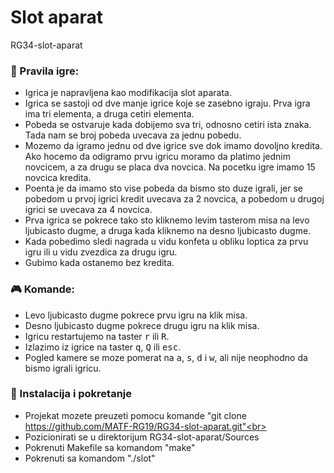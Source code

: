 # Slot aparat
RG34-slot-aparat

### :memo: Pravila igre:
* Igrica je napravljena kao modifikacija slot aparata.<br>
* Igrica se sastoji od dve manje igrice koje se zasebno igraju. Prva igra
ima tri elementa, a druga cetiri elementa.<br>
* Pobeda se ostvaruje kada dobijemo sva tri, odnosno cetiri ista znaka.
Tada nam se broj pobeda uvecava za jednu pobedu.<br>
* Mozemo da igramo jednu od dve igrice sve dok imamo dovoljno kredita. Ako
hocemo da odigramo prvu igricu moramo da platimo jednim novcicem, a za
drugu se placa dva novcica. Na pocetku igre imamo 15 novcica kredita.<br>
* Poenta je da imamo sto vise pobeda da bismo sto duze igrali, jer se
pobedom u prvoj igrici kredit uvecava za 2 novcica, a pobedom u drugoj
igrici se uvecava za 4 novcica.
* Prva igrica se pokrece tako sto kliknemo levim tasterom misa na levo
ljubicasto dugme, a druga kada kliknemo na desno ljubicasto dugme. <br>
* Kada pobedimo sledi nagrada u vidu konfeta u obliku loptica za prvu
igru ili u vidu zvezdica za drugu igru.<br>
* Gubimo kada ostanemo bez kredita. <br>

### :video_game: Komande:
* Levo ljubicasto dugme pokrece prvu igru na klik misa.<br>
* Desno ljubicasto dugme pokrece drugu igru na klik misa.<br>
* Igricu restartujemo na taster <kbd>r</kbd> ili <kbd>R</kbd>.<br>
* Izlazimo iz igrice na taster <kbd>q</kbd>,  <kbd>Q</kbd> ili <kbd>esc</kbd>.<br>
* Pogled kamere se moze pomerat na <kbd>a</kbd>, <kbd>s</kbd>, <kbd>d</kbd> i <kbd>w</kbd>, ali nije neophodno da bismo igrali igricu.

### :wrench: Instalacija i pokretanje
* Projekat mozete preuzeti pomocu komande "git clone https://github.com/MATF-RG19/RG34-slot-aparat.git"<br>
* Pozicionirati se u direktorijum RG34-slot-aparat/Sources<br>
* Pokrenuti Makefile sa komandom "make"<br>
* Pokrenuti sa komandom "./slot"<br>
